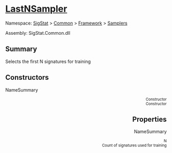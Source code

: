 # [LastNSampler](./LastNSampler.md)

Namespace: [SigStat]() > [Common](./../../README.md) > [Framework]() > [Samplers](./README.md)

Assembly: SigStat.Common.dll

## Summary
Selects the first N signatures for training

## Constructors

NameSummary

<div style="text-align: right"><sub>Constructor</sub></ div ><div style="text-align: right"><sub>Constructor</sub></ div ><br>


## Properties

NameSummary

<div style="text-align: right"><sub>N</sub></ div ><div style="text-align: right"><sub>Count of signatures used for training</sub></ div ><br>



